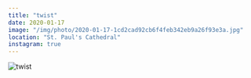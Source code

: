 ```yaml
---
title: "twist"
date: 2020-01-17
image: "/img/photo/2020-01-17-1cd2cad92cb6f4feb342eb9a26f93e3a.jpg"
location: "St. Paul's Cathedral"
instagram: true
---
```


![twist](/img/photo/2020-01-17-1cd2cad92cb6f4feb342eb9a26f93e3a.jpg)
